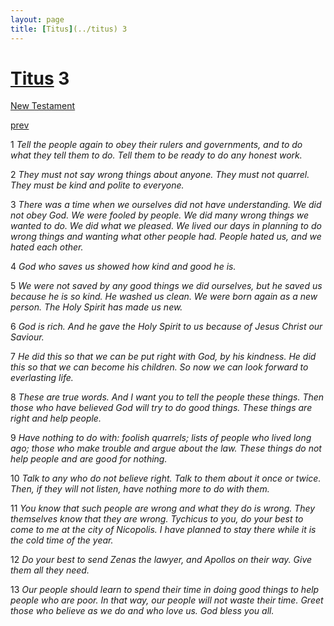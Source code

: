 ```yaml
---
layout: page
title: [Titus](../titus) 3
---
```


# [Titus](../titus) 3

[New Testament](/new-testament)


[prev](titus-2.html)

1 _Tell the people again to obey their rulers and governments, and to do what they tell them to do. Tell them to be ready to do any honest work._

2 _They must not say wrong things about anyone. They must not quarrel. They must be kind and polite to everyone._

3 _There was a time when we ourselves did not have understanding. We did not obey God.  We were fooled by people. We did many wrong things we wanted to do. We did what we pleased. We lived our days in planning to do wrong things and wanting what other people had. People hated us, and we hated each other._

4 _God who saves us showed how kind and good he is._

5 _We were not saved by any good things we did ourselves, but he saved us because he is so kind. He washed us clean. We were born again as a new person. The Holy Spirit has made us new._

6 _God is rich. And he gave the Holy Spirit to us because of Jesus Christ our Saviour._

7 _He did this so that we can be put right with God, by his kindness. He did this so that we can become his children. So now we can look forward to everlasting life._

8 _These are true words. And I want you to tell the people these things. Then those who have believed God will try to do good things. These things are right and help people._

9 _Have nothing to do with: foolish quarrels; lists of people who lived long ago; those who make trouble and argue about the law. These things do not help people and are good for nothing._

10 _Talk to any who do not believe right. Talk to them about it once or twice. Then, if they will not listen, have nothing more to do with them._

11 _You know that such people are wrong and what they do is wrong. They themselves know that they are wrong. Tychicus to you, do your best to come to me at the city of Nicopolis. I have planned to stay there while it is the cold time of the year._

12 _Do your best to send Zenas the lawyer, and Apollos on their way. Give them all they need._

13 _Our people should learn to spend their time in doing good things to help people who are poor. In that way, our people will not waste their time. Greet those who believe as we do and who love us. God bless you all._

